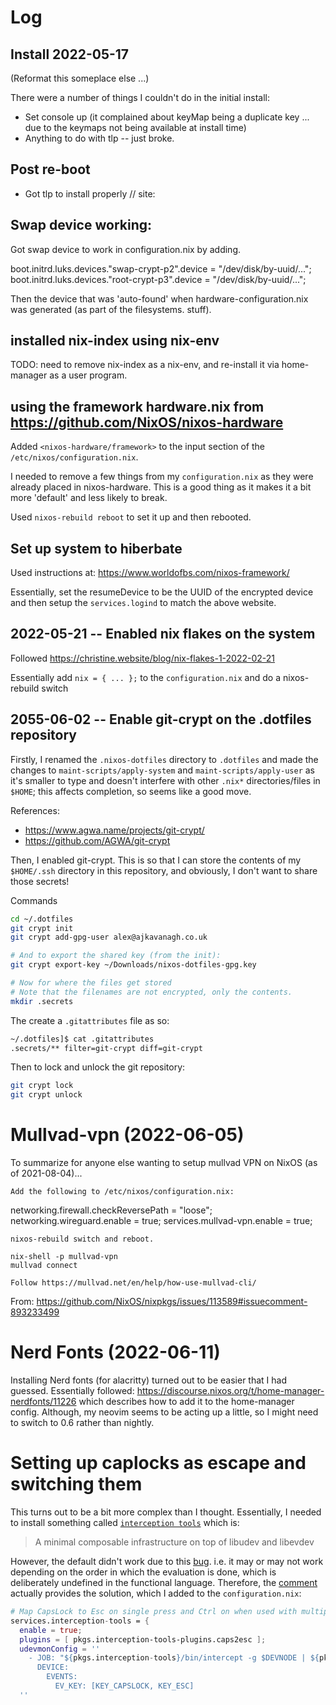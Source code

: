 # Log

## Install 2022-05-17

(Reformat this someplace else ...)

There were a number of things I couldn't do in the initial install:

 - Set console up (it complained about keyMap being a duplicate key ... due to the keymaps not being available at install time)
 - Anything to do with tlp -- just broke.

## Post re-boot

- Got tlp to install properly // site: 

## Swap device working:

Got swap device to work in configuration.nix by adding.

boot.initrd.luks.devices."swap-crypt-p2".device = "/dev/disk/by-uuid/...";
boot.initrd.luks.devices."root-crypt-p3".device = "/dev/disk/by-uuid/...";

Then the device that was 'auto-found' when hardware-configuration.nix was generated (as part of the filesystems. stuff).

## installed nix-index using nix-env

TODO: need to remove nix-index as a nix-env, and re-install it via home-manager as a user program.

## using the framework hardware.nix from https://github.com/NixOS/nixos-hardware

Added `<nixos-hardware/framework>` to the input section of the `/etc/nixos/configuration.nix`.

I needed to remove a few things from my `configuration.nix` as they were already placed in nixos-hardware.  This is a good thing as it makes it a bit more 'default' and less likely to break.

Used `nixos-rebuild reboot` to set it up and then rebooted.

## Set up system to hiberbate

Used instructions at: https://www.worldofbs.com/nixos-framework/

Essentially, set the resumeDevice to be the UUID of the encrypted device and then setup the `services.logind` to match the above website.

## 2022-05-21 -- Enabled nix flakes on the system

Followed https://christine.website/blog/nix-flakes-1-2022-02-21

Essentially add `nix = { ... };` to the `configuration.nix` and do a nixos-rebuild switch

## 2055-06-02 -- Enable git-crypt on the .dotfiles repository

Firstly, I renamed the `.nixos-dotfiles` directory to `.dotfiles` and made the changes to `maint-scripts/apply-system` and `maint-scripts/apply-user` as it's smaller to type and doesn't interfere with other `.nix*` directories/files in `$HOME`; this affects completion, so seems like a good move.

References:

 * https://www.agwa.name/projects/git-crypt/
 * https://github.com/AGWA/git-crypt

Then, I enabled git-crypt.  This is so that I can store the contents of my `$HOME/.ssh` directory in this repository, and obviously, I don't want to share those secrets!

Commands

```bash
cd ~/.dotfiles
git crypt init
git crypt add-gpg-user alex@ajkavanagh.co.uk

# And to export the shared key (from the init):
git crypt export-key ~/Downloads/nixos-dotfiles-gpg.key

# Now for where the files get stored
# Note that the filenames are not encrypted, only the contents.
mkdir .secrets
```

The create a `.gitattributes` file as so:

```bash
~/.dotfiles]$ cat .gitattributes 
.secrets/** filter=git-crypt diff=git-crypt
```

Then to lock and unlock the git repository:

```bash
git crypt lock
git crypt unlock
```

# Mullvad-vpn (2022-06-05)

To summarize for anyone else wanting to setup mullvad VPN on NixOS (as of 2021-08-04)...

    Add the following to /etc/nixos/configuration.nix:

  networking.firewall.checkReversePath = "loose";
  networking.wireguard.enable = true;
  services.mullvad-vpn.enable = true;

    nixos-rebuild switch and reboot.

    nix-shell -p mullvad-vpn
    mullvad connect

    Follow https://mullvad.net/en/help/how-use-mullvad-cli/

From: https://github.com/NixOS/nixpkgs/issues/113589#issuecomment-893233499

# Nerd Fonts (2022-06-11)

Installing Nerd fonts (for alacritty) turned out to be easier that I had guessed.  Essentially followed: https://discourse.nixos.org/t/home-manager-nerdfonts/11226 which describes how to add it to the home-manager config.  Although, my neovim seems to be acting up a little, so I might need to switch to 0.6 rather than nightly.

# Setting up caplocks as escape and switching them

This turns out to be a bit more complex than I thought.  Essentially, I needed to install something called [`interception tools`](https://gitlab.com/interception/linux/tools) which is:

> A minimal composable infrastructure on top of libudev and libevdev

However, the default didn't work due to this [bug](https://github.com/NixOS/nixpkgs/issues/126681).  i.e. it may or may not work depending on the order in which the evaluation is done, which is deliberately undefined in the functional language.  Therefore, the [comment](https://github.com/NixOS/nixpkgs/issues/126681#issuecomment-860071968) actually provides the solution, which I added to the `configuration.nix`:

```nix
# Map CapsLock to Esc on single press and Ctrl on when used with multiple keys.
services.interception-tools = {
  enable = true;
  plugins = [ pkgs.interception-tools-plugins.caps2esc ];
  udevmonConfig = ''
    - JOB: "${pkgs.interception-tools}/bin/intercept -g $DEVNODE | ${pkgs.interception-tools-plugins.caps2esc}/bin/caps2esc | ${pkgs.interception-tools}/bin/uinput -d $DEVNODE"
      DEVICE:
        EVENTS:
          EV_KEY: [KEY_CAPSLOCK, KEY_ESC]
  ''
```
